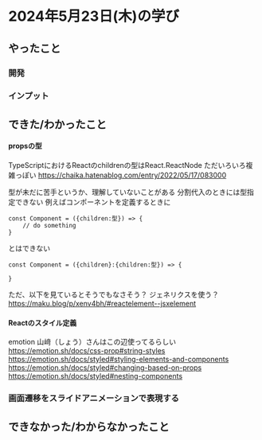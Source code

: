 # 2024年5月23日(木)の学び
## やったこと
### 開発

### インプット

## できた/わかったこと

#### propsの型
TypeScriptにおけるReactのchildrenの型はReact.ReactNode
ただいろいろ複雑っぽい
https://chaika.hatenablog.com/entry/2022/05/17/083000

型が未だに苦手というか、理解していないことがある
分割代入のときには型指定できない
例えばコンポーネントを定義するときに
```
const Component = ({children:型}) => {
	// do something
}
```
とはできない
```
const Component = ({children}:{children:型}) => {

}
```
ただ、以下を見ているとそうでもなさそう？
ジェネリクスを使う？
https://maku.blog/p/xenv4bh/#reactelement--jsxelement

#### Reactのスタイル定義
emotion
山﨑（しょう）さんはこの辺使ってるらしい
https://emotion.sh/docs/css-prop#string-styles
https://emotion.sh/docs/styled#styling-elements-and-components
https://emotion.sh/docs/styled#changing-based-on-props
https://emotion.sh/docs/styled#nesting-components

### 画面遷移をスライドアニメーションで表現する


## できなかった/わからなかったこと
